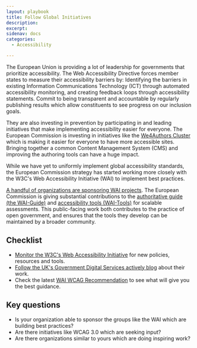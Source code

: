 ```yaml
---
layout: playbook
title: Follow Global Initiatives
description:
excerpt:
sidenav: docs
categories:
  - Accessibility

---
```


The European Union is providing a lot of leadership for governments that prioritize accessibility. The Web Accessibility Directive forces member states to measure their accessibility barriers by: Identifying the barriers in existing Information Communications Technology (ICT) through automated accessibility monitoring, and creating feedback loops through accessibility statements. Commit to being transparent and accountable by regularly publishing results which allow constituents to see progress on our inclusion goals.

They are also investing in prevention by participating in and leading initiatives that make implementing accessibility easier for everyone. The European Commission is investing in initiatives like the [We4Authors Cluster](https://accessibilitycluster.com/) which is making it easier for everyone to have more accessible sites. Bringing together a common Content Management System (CMS) and improving the authoring tools can have a huge impact.

While we have yet to uniformly implement global accessibility standards, the European Commission strategy has started working more closely with the W3C's Web Accessibility Initiative (WAI) to implement best practices.

[A handful of organizations are sponsoring WAI projects](https://www.w3.org/WAI/about/sponsoring/). The European Commission is giving substantial contributions to the [authoritative guide (the WAI-Guide)](https://ec.europa.eu/digital-single-market/en/content/wai-guide) and [accessibility tools (WAI-Tools)](https://ec.europa.eu/digital-single-market/en/content/wai-tools) for scalable assessments. This public-facing work both contributes to the practice of open government, and ensures that the tools they develop can be maintained by a broader community.

## Checklist

* [Monitor the W3C's Web Accessibility Initiative](https://www.w3.org/WAI/) for new policies, resources and tools.
* [Follow the UK's Government Digital Services actively blog](https://accessibility.blog.gov.uk/about/) about their work.
* Check the latest [WAI WCAG Recommendation](https://www.w3.org/TR/WCAG/) to see what will give you the best guidance.

## Key questions

* Is your organization able to sponsor the groups like the WAI which are building best practices?
* Are there initiatives like WCAG 3.0 which are seeking input?
* Are there organizations similar to yours which are doing inspiring work?
